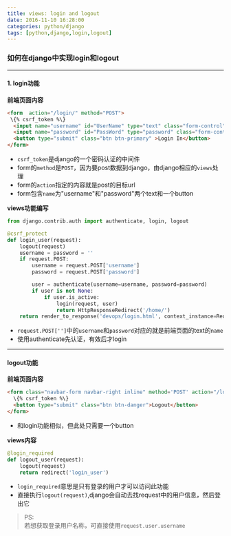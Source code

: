 ```yaml
---
title: views: login and logout
date: 2016-11-10 16:28:00
categories: python/django
tags: [python,django,login,logout]
---
```

### 如何在django中实现login和logout

----

#### 1. login功能  

**前端页面内容**
``` html
<form  action="/login/" method="POST">
 \{% csrf_token %\}
  <input name="username" id="UserName" type="text" class="form-control" placeholder="UserName">
  <input name="password" id="PassWord" type="password" class="form-control" placeholder="PassWord">
  <button type="submit" class="btn btn-primary" >Login In</button>
</form>
```
- `csrf_token`是django的一个密码认证的中间件
- form的`method`是`POST`，因为要post数据到django，由django相应的`views`处理
- form的`action`指定的内容就是post的目标url
- form包含`name`为"username"和"password"两个text和一个button

**views功能编写**
``` python
from django.contrib.auth import authenticate, login, logout

@csrf_protect
def login_user(request):
    logout(request)
    username = password = ''
    if request.POST:
        username = request.POST['username']
        password = request.POST['password']

        user = authenticate(username=username, password=password)
        if user is not None:
            if user.is_active:
                login(request, user)
                return HttpResponseRedirect('/home/')
    return render_to_response('devops/login.html', context_instance=RequestContext(request))
```
- `request.POST['']`中的`username`和`password`对应的就是前端页面的text的`name`
- 使用authenticate先认证，有效后才login

----

#### logout功能
**前端页面内容**
``` html
<form class="navbar-form navbar-right inline" method='POST' action="/logout/">
  \{% csrf_token %\}
  <button type="submit" class="btn btn-danger">Logout</button>
</form>
```
- 和login功能相似，但此处只需要一个button

**views内容**
``` python
@login_required
def logout_user(request):
    logout(request)
    return redirect('login_user')
```
- `login_required`意思是只有登录的用户才可以访问此功能
- 直接执行`logout(request)`,django会自动去找request中的用户信息，然后登出它

> PS:  
若想获取登录用户名称，可直接使用`request.user.username`
